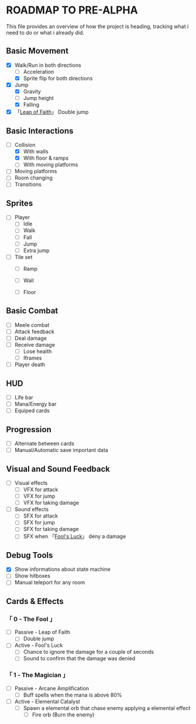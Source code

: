 # ROADMAP TO PRE-ALPHA

This file provides an overview of how the project is heading, tracking what i need to do or what i already did.

## Basic Movement
- [x] Walk/Run in both directions
    - [ ] Acceleration
    - [x] Sprite flip for both directions
- [x] Jump
    - [x] Gravity
    - [ ] Jump height
    - [x] Falling
- [x] 「[Leap of Faith](#-0---the-fool-)」 Double jump

## Basic Interactions

- [ ] Collision
    - [x] With walls
    - [x] With floor & ramps
    - [ ] With moving platforms
- [ ] Moving platforms
- [ ] Room changing
- [ ] Transitions

## Sprites
- [ ] Player
    - [ ] Idle
    - [ ] Walk
    - [ ] Fall
    - [ ] Jump
    - [ ] Extra jump

- [ ] Tile set
    - [ ] Ramp
    - [ ] Wall
    - [ ] Floor


## Basic Combat

- [ ] Meele combat
- [ ] Attack feedback
- [ ] Deal damage
- [ ] Receive damage
    - [ ] Lose health
    - [ ] Iframes
- [ ] Player death

## HUD

- [ ] Life bar
- [ ] Mana/Energy bar
- [ ] Equiped cards

## Progression

- [ ] Alternate between cards
- [ ] Manual/Automatic save important data

## Visual and Sound Feedback

- [ ] Visual effects
    - [ ] VFX for attack
    - [ ] VFX for jump
    - [ ] VFX for taking damage
- [ ] Sound effects
    - [ ] SFX for attack
    - [ ] SFX for jump
    - [ ] SFX for taking damage
    - [ ] SFX when 「[Fool's Luck](#-0---the-fool-)」 deny a damage

## Debug Tools

- [x] Show informations about state machine
- [ ] Show hitboxes
- [ ] Manual teleport for any room

## Cards & Effects

### 「 0 - The Fool 」
- [ ] Passive - Leap of Faith
    - [ ] Double jump
- [ ] Active - Fool's Luck
    - [ ] Chance to ignore the damage for a couple of seconds
    - [ ] Sound to confirm that the damage was denied

### 「 1 - The Magician 」
- [ ] Passive - Arcane Amplification
    - [ ] Buff spells when the mana is above 80%
- [ ] Active - Elemental Catalyst
    - [ ] Spawn a elemental orb that chase enemy applying a elemental effect
        - [ ] Fire orb (Burn the enemy)